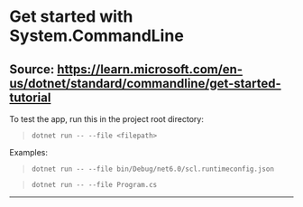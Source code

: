 # Get started with System.CommandLine
Source: https://learn.microsoft.com/en-us/dotnet/standard/commandline/get-started-tutorial
---

To test the app, run this in the project root directory: <br>
> `dotnet run -- --file <filepath>`

Examples:
> `dotnet run -- --file bin/Debug/net6.0/scl.runtimeconfig.json`

> `dotnet run -- --file Program.cs`

---